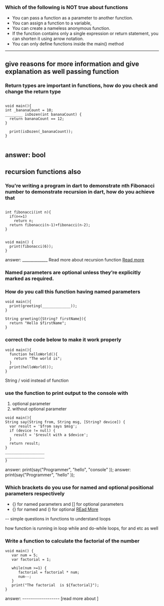 ### Which of the following is NOT true about functions

- You can pass a function as a parameter to another function.
- You can assign a function to a variable,
- You can create a nameless anonymous function.
- If the function contains only a single expression or return statement, you can shorten it using arrow notation.
- You can only define functions inside the main() method

----
give reasons for more information and give explanation as well
passing function
---



### Return types are important in functions, how do you check and change the return type

<!--
 -->

```

void main(){
int _bananaCount = 10;
________ isDozen(int bananaCount) {
  return bananaCount == 12;
}

  print(isDozen(_bananaCount));
}


```
answer: bool
---
recursion functions also
--

### You're writing a program in dart to demonstrate nth Fibonacci number to demonstrate recursion in dart, how do you achieve that
<!-- how do we ask question here -->

```

int fibonacci(int n){
  if(n<=1)
    return n;
  return fibonacci(n-1)+fibonacci(n-2);
}


void main() {
  print(fibonacci(6));
}
```

answer: _____________  Read more about recursion function [Read more](https://www.tutorialkart.com/dart/dart-recursion-function/)




<!-- ### Named Optional parameters are  covered here -->


### Named parameters are optional unless they’re explicitly marked as required.

### How do you call this function having named parameters
```
void main(){
  print(greeting(_____________));
}

String greeting({String? firstName}){
  return "Hello $firstName";
}

```


###  correct the code below to make it work properly
```
void main(){
  function helloWorld(){
    return "The world is";
  }
  print(helloWorld());
}
```
String / void instead of function

### use the function to print output to the console with
1. optional parameter
2. without optional parameter

```
void main(){
String say(String from, String msg, [String? device]) {
  var result = '$from says $msg';
  if (device != null) {
    result = '$result with a $device';
  }
  return result;
}
__________________
__________________
}
```
answer: print(say("Programmer", "hello", "console" ));
answer: print(say("Programmer", "hello" ));


### Which brackets do you use for named and optional positional parameters respectively
- {} for named parameters and [] for optional parameters
- {} for named and () for optional
[REad More](https://www.codevscolor.com/dart-optional-positional-named-default)



-- simple questions in functions to understand loops



how function is running in loop
while and do-while loops, for and etc as well


### Write a function to calculate the factorial of the number

```
void main() {
   var num = 5;
   var factorial = 1;

   while(num >=1) {
      factorial = factorial * num;
      num--;
   }
   print("The factorial  is ${factorial}");
}
```
answer: ------------------- [read more about ]
```


